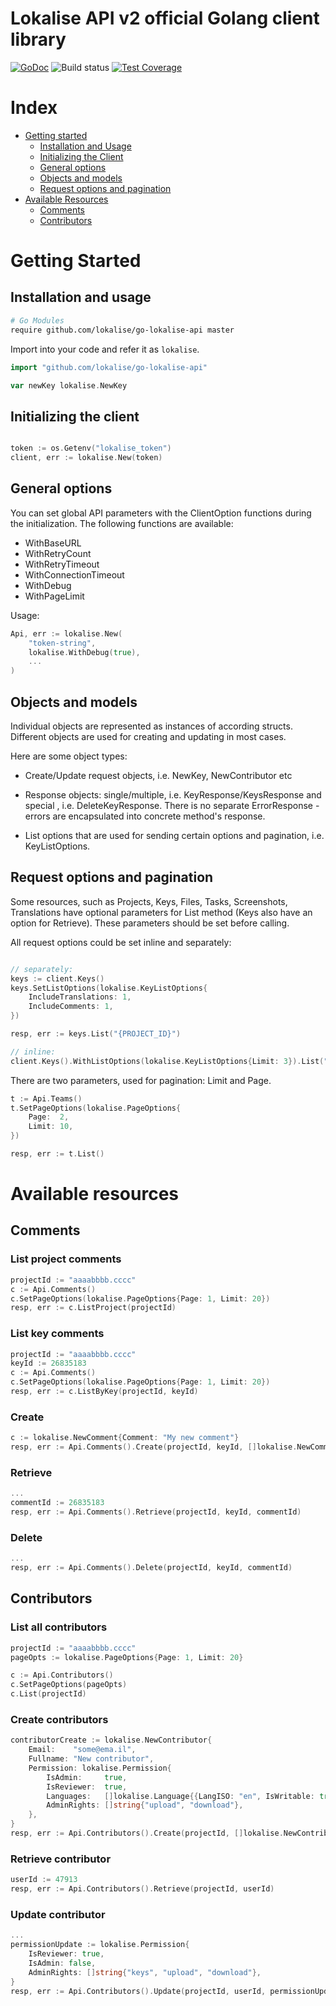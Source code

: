 # Lokalise API v2 official Golang client library
[![GoDoc](https://godoc.org/github.com/lokalise/go-lokalise-api?status.svg)](https://godoc.org/github.com/lokalise/go-lokalise-api)
![Build status](https://github.com/lokalise/go-lokalise-api/workflows/tests/badge.svg)
[![Test Coverage](https://codecov.io/gh/lokalise/go-lokalise-api/branch/feature%2Ftests/graph/badge.svg)](https://codecov.io/gh/lokalise/go-lokalise-api)

# Index

* [Getting started](#getting-started)
  + [Installation and Usage](#installation-and-usage)
  + [Initializing the Client](#initializing-the-client)
  + [General options](#general-options)
  + [Objects and models](#objects-and-models)
  + [Request options and pagination](#Request-options-and-pagination)
* [Available Resources](#available-resources)
  + [Comments](#comments)
  + [Contributors](#contributors)
  
# Getting Started

## Installation and usage


```bash
# Go Modules
require github.com/lokalise/go-lokalise-api master
```

Import into your code and refer it as `lokalise`.

```go
import "github.com/lokalise/go-lokalise-api"

var newKey lokalise.NewKey
```

## Initializing the client

```go

token := os.Getenv("lokalise_token")
client, err := lokalise.New(token)

```

## General options

You can set global API parameters with the ClientOption functions during the initialization. The following functions are available:

* WithBaseURL
* WithRetryCount
* WithRetryTimeout
* WithConnectionTimeout
* WithDebug
* WithPageLimit 

Usage:

```go
Api, err := lokalise.New(
    "token-string",
    lokalise.WithDebug(true),
    ...
)
```

## Objects and models

Individual objects are represented as instances of according structs. Different objects are used for creating and updating in most cases.

Here are some object types:

* Create/Update request objects, i.e. NewKey, NewContributor etc

* Response objects: single/multiple, i.e. KeyResponse/KeysResponse and special , i.e. DeleteKeyResponse. There is no separate ErrorResponse - errors are encapsulated into concrete method's response. 

* List options that are used for sending certain options and pagination, i.e. KeyListOptions.

## Request options and pagination

Some resources, such as Projects, Keys, Files, Tasks, Screenshots, Translations have optional parameters for List method (Keys also have an option for Retrieve). These parameters should be set before calling.

All request options could be set inline and separately:

```go

// separately:
keys := client.Keys()
keys.SetListOptions(lokalise.KeyListOptions{
    IncludeTranslations: 1,
    IncludeComments: 1,
})

resp, err := keys.List("{PROJECT_ID}")

// inline:
client.Keys().WithListOptions(lokalise.KeyListOptions{Limit: 3}).List("{PROJECT_ID}")

```

There are two parameters, used for pagination: Limit and Page.

```go
t := Api.Teams()
t.SetPageOptions(lokalise.PageOptions{
    Page:  2,
    Limit: 10,
})

resp, err := t.List()
```

# Available resources

## Comments

### List project comments

```go
projectId := "aaaabbbb.cccc"
c := Api.Comments()
c.SetPageOptions(lokalise.PageOptions{Page: 1, Limit: 20})
resp, err := c.ListProject(projectId)

```

### List key comments

```go
projectId := "aaaabbbb.cccc"
keyId := 26835183
c := Api.Comments()
c.SetPageOptions(lokalise.PageOptions{Page: 1, Limit: 20})
resp, err := c.ListByKey(projectId, keyId)
```

### Create

```go
c := lokalise.NewComment{Comment: "My new comment"}
resp, err := Api.Comments().Create(projectId, keyId, []lokalise.NewComment{c})
```

### Retrieve

```go
...
commentId := 26835183
resp, err := Api.Comments().Retrieve(projectId, keyId, commentId)
```

### Delete

```go
...
resp, err := Api.Comments().Delete(projectId, keyId, commentId)
```

## Contributors

### List all contributors

```go
projectId := "aaaabbbb.cccc"
pageOpts := lokalise.PageOptions{Page: 1, Limit: 20}

c := Api.Contributors()
c.SetPageOptions(pageOpts)
c.List(projectId)
```

### Create contributors

```go
contributorCreate := lokalise.NewContributor{
    Email:    "some@ema.il",
    Fullname: "New contributor",
    Permission: lokalise.Permission{
        IsAdmin:     true,
        IsReviewer:  true,
        Languages:   []lokalise.Language{{LangISO: "en", IsWritable: true}},
        AdminRights: []string{"upload", "download"},
    },
}
resp, err := Api.Contributors().Create(projectId, []lokalise.NewContributor{contributorCreate})
```

### Retrieve contributor

```go
userId := 47913 
resp, err := Api.Contributors().Retrieve(projectId, userId)
```

### Update contributor

```go
...
permissionUpdate := lokalise.Permission{
    IsReviewer: true,
    IsAdmin: false,
    AdminRights: []string{"keys", "upload", "download"},
}
resp, err := Api.Contributors().Update(projectId, userId, permissionUpdate)
```
